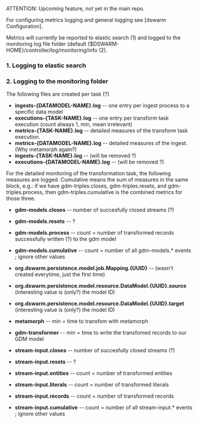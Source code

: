 ATTENTION: Upcoming feature, not yet in the main repo.

For configuring metrics logging and general logging see [dswarm Configuration].

Metrics will currently be reported to elastic search (1) and logged to the monitoring log file folder (default {$DSWARM-HOME}/controller/log/monitoring/info (2).

### 1. Logging to elastic search

### 2. Logging to the monitoring folder
The following files are created per task (?)
* **ingests-{DATAMODEL-NAME}.log** -- one entry per ingest process to a specific data model
* **executions-{TASK-NAME}.log** -- one entry per transform task execution (count always 1, min, mean irrelevant)
* **metrics-{TASK-NAME}.log** -- detailed measures of the transform task execution.
* **metrics-{DATAMODEL-NAME}.log** -- detailed measures of the ingest. (Why metamorph again?)
* **ingests-{TASK-NAME}.log** -- (will be removed ?)
* **executions-{DATAMODEL-NAME}.log** -- (will be removed ?)

For the detailed monitoring of the transformation task, the following measures are logged. Cumulative means the sum of measures in the same block, e.g.: if we have gdm-triples.closes, gdm-triples.resets, and gdm-triples.process, then gdm-triples.cumulative is the combined metrics for those three.

* **gdm-models.closes** -- number of succesfully closed streams (?)
* **gdm-models.resets** -- ?
* **gdm-models.process** -- count = number of transformed records successfully written (?) to the gdm model
* **gdm-models.cumulative** -- count = number of all gdm-models.* events ; ignore other values

* **org.dswarm.persistence.model.job.Mapping.{UUID}** -- (wasn't created everytime, just the first time)
* **org.dswarm.persistence.model.resource.DataModel.{UUID}.source** (interesting value is (only?) the model ID)
* **org.dswarm.persistence.model.resource.DataModel.{UUID}.target** (interesting value is (only?) the model ID)

* **metamorph** -- min = time to transfom with metamorph
* **gdm-transformer** -- min = time to write the transfomed records to our GDM model

* **stream-input.closes** -- number of succesfully closed streams (?)
* **stream-input.resets** -- ?
* **stream-input.entities** -- count = number of transformed entities
* **stream-input.literals** -- count = number of transformed literals
* **stream-input.records** -- count = number of transformed records
* **stream-input.cumulative** -- count = number of all stream-input.* events ; ignore other values